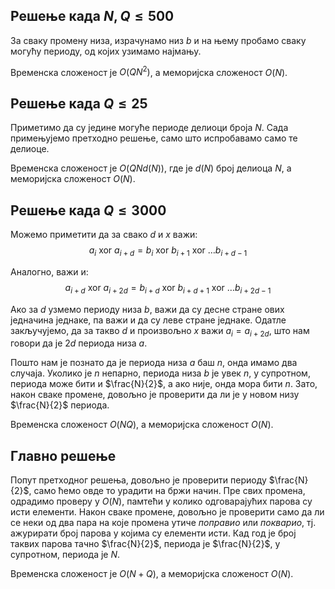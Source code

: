 ﻿## Решење када $N, Q \leq 500$
За сваку промену низа, израчунамо низ $b$ и на њему пробамо сваку могућу периоду, од којих узимамо најмању. 

Временска сложеност је $O(QN^2)$,  а меморијска сложеност $O(N)$.  

## Решење када $Q \leq 25$
Приметимо да су једине могуће периоде делиоци броја $N$. Сада примењујемо претходно решење, само што испробавамо само те делиоце.

Временска сложеност је $О(QNd(N))$, где је $d(N)$ број делиоца $N$, а меморијска сложеност $O(N)$.

## Решење када $Q \leq 3000$ 
Можемо приметити да за свако $d$ и $x$ важи: 
$$a_i \text{ xor } a_{i+d} = b_i \text{ xor } b_{i+1} \text{ xor } \ldots b_{i+d-1}$$

Аналогно, важи и:
$$a_{i+d} \text{ xor } a_{i+2d} = b_{i+d} \text{ xor } b_{i+d+1} \text{ xor } \ldots b_{i+2d-1}$$

Ако за $d$ узмемо периоду низа $b$, важи да су десне стране ових једначина једнаке, па важи и да су леве стране једнаке. Одатле закључујемо, да за такво $d$ и произвољно $x$ важи $a_i = a_{i+2d}$,  што нам говори да је $2d$ периода низа $a$. 

Пошто нам је познато да је периода низа $a$ баш $n$, онда имамо два случаја. Уколико је $n$ непарно, периода низа $b$ је увек $n$, у супротном, периода може бити и $\frac{N}{2}$, а ако није, онда мора бити $n$. Зато, након сваке промене, довољно је проверити да ли је у новом низу $\frac{N}{2}$ периода. 

Временска сложеност $O(NQ)$, а меморијска сложеност $O(N)$.

## Главно решење
Попут претходног решења, довољно је проверити периоду $\frac{N}{2}$, само ћемо овде то урадити на бржи начин. Пре свих промена, одрадимо проверу у $O(N)$, памтећи у колико одговарајућих парова су исти елементи. Након сваке промене, довољно је проверити само да ли се неки од два пара на које промена утиче *поправио* или *покварио*, тј. ажурирати број парова у којима су елементи исти. Кад год је број таквих парова тачно $\frac{N}{2}$, периода је $\frac{N}{2}$, у супротном, периода је $N$. 

Временска сложеност је $O(N+Q)$, а меморијска сложеност $O(N)$.


